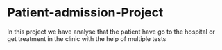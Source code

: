 # Patient-admission-Project
In this project we have analyse that the patient have go to the hospital or get treatment in the clinic with the help of multiple tests 
